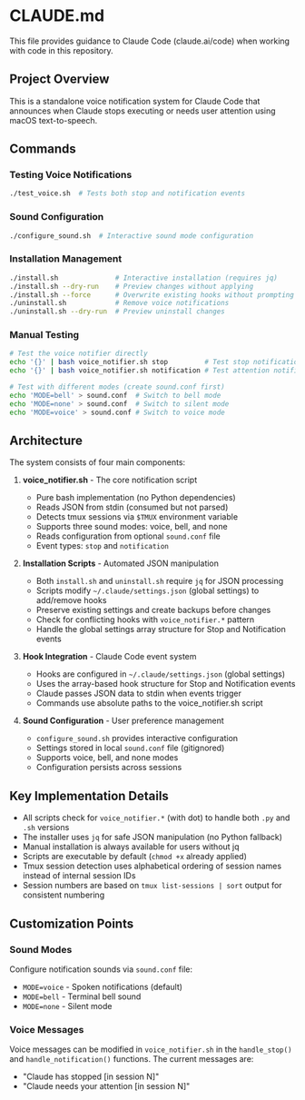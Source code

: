 # CLAUDE.md

This file provides guidance to Claude Code (claude.ai/code) when working with code in this repository.

## Project Overview

This is a standalone voice notification system for Claude Code that announces when Claude stops executing or needs user attention using macOS text-to-speech.

## Commands

### Testing Voice Notifications
```bash
./test_voice.sh  # Tests both stop and notification events
```

### Sound Configuration
```bash
./configure_sound.sh  # Interactive sound mode configuration
```

### Installation Management
```bash
./install.sh              # Interactive installation (requires jq)
./install.sh --dry-run    # Preview changes without applying
./install.sh --force      # Overwrite existing hooks without prompting
./uninstall.sh            # Remove voice notifications
./uninstall.sh --dry-run  # Preview uninstall changes
```

### Manual Testing
```bash
# Test the voice notifier directly
echo '{}' | bash voice_notifier.sh stop         # Test stop notification
echo '{}' | bash voice_notifier.sh notification # Test attention notification

# Test with different modes (create sound.conf first)
echo 'MODE=bell' > sound.conf  # Switch to bell mode
echo 'MODE=none' > sound.conf  # Switch to silent mode
echo 'MODE=voice' > sound.conf # Switch to voice mode
```

## Architecture

The system consists of four main components:

1. **voice_notifier.sh** - The core notification script
   - Pure bash implementation (no Python dependencies)
   - Reads JSON from stdin (consumed but not parsed)
   - Detects tmux sessions via `$TMUX` environment variable
   - Supports three sound modes: voice, bell, and none
   - Reads configuration from optional `sound.conf` file
   - Event types: `stop` and `notification`

2. **Installation Scripts** - Automated JSON manipulation
   - Both `install.sh` and `uninstall.sh` require `jq` for JSON processing
   - Scripts modify `~/.claude/settings.json` (global settings) to add/remove hooks
   - Preserve existing settings and create backups before changes
   - Check for conflicting hooks with `voice_notifier.*` pattern
   - Handle the global settings array structure for Stop and Notification events

3. **Hook Integration** - Claude Code event system
   - Hooks are configured in `~/.claude/settings.json` (global settings)
   - Uses the array-based hook structure for Stop and Notification events
   - Claude passes JSON data to stdin when events trigger
   - Commands use absolute paths to the voice_notifier.sh script

4. **Sound Configuration** - User preference management
   - `configure_sound.sh` provides interactive configuration
   - Settings stored in local `sound.conf` file (gitignored)
   - Supports voice, bell, and none modes
   - Configuration persists across sessions

## Key Implementation Details

- All scripts check for `voice_notifier.*` (with dot) to handle both `.py` and `.sh` versions
- The installer uses `jq` for safe JSON manipulation (no Python fallback)
- Manual installation is always available for users without jq
- Scripts are executable by default (`chmod +x` already applied)
- Tmux session detection uses alphabetical ordering of session names instead of internal session IDs
- Session numbers are based on `tmux list-sessions | sort` output for consistent numbering

## Customization Points

### Sound Modes
Configure notification sounds via `sound.conf` file:
- `MODE=voice` - Spoken notifications (default)
- `MODE=bell` - Terminal bell sound
- `MODE=none` - Silent mode

### Voice Messages
Voice messages can be modified in `voice_notifier.sh` in the `handle_stop()` and `handle_notification()` functions. The current messages are:
- "Claude has stopped [in session N]"
- "Claude needs your attention [in session N]"